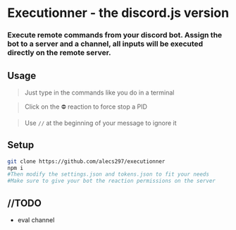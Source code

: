 # Executionner - the discord.js version

### Execute remote commands from your discord bot. Assign the bot to a server and a channel, all inputs will be executed directly on the remote server.

## Usage
> Just type in the commands like you do in a terminal

> Click on the ⛔ reaction to force stop a PID

> Use `//` at the beginning of your message to ignore it


## Setup
```bash
git clone https://github.com/alecs297/executionner
npm i
#Then modify the settings.json and tokens.json to fit your needs
#Make sure to give your bot the reaction permissions on the server
```

## //TODO
- eval channel
